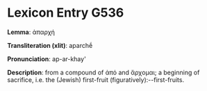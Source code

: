 # Lexicon Entry G536

**Lemma**: ἀπαρχή

**Transliteration (xlit)**: aparchḗ

**Pronunciation**: ap-ar-khay'

**Description**:
from a compound of ἀπό and ἄρχομαι; a beginning of sacrifice, i.e. the (Jewish) first-fruit (figuratively):--first-fruits.
